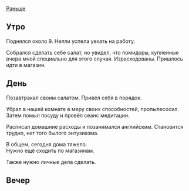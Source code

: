 [Раньше](2020.03.09.md)  
## Утро
Поднялся около 9. Нелли успела уехать на работу.

Собрался сделать себе салат, но увидел, что помидоры, купленные вчера мной специально для этого случая. Израсходованы. Пришлось идти в магазин.
## День
Позавтракал своим салатом. Привёл себя в порядок.

Убрал в нашей комнате в меру своих способностей, пропылесосил.  
Затем помыл посуду и провёл сеанс медитации.

Расписал домашние расходы и позанимался английским. Становится трудно, нет того былого энтузиазма.

В общем, сегодня дома тяжело.  
Нужно ещё сходить по магазинам.

Также нужно личные дела сделать.
## Вечер

